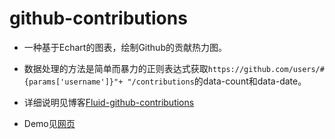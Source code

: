 # github-contributions

- 一种基于Echart的图表，绘制Github的贡献热力图。

- 数据处理的方法是简单而暴力的正则表达式获取`https://github.com/users/#{params['username']}"+ "/contributions`的data-count和data-date。

- 详细说明见博客[Fluid-github-contributions](https://pxxyyz.com/posts/github-contributions/)

- Demo见[网页](https://pxxyyz.com/html-file/echarts/github-contributions-demo.html)

